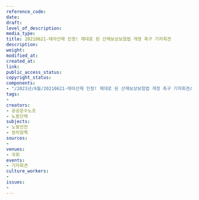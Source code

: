 ```yaml
---
reference_code: 
date: 
draft: 
level_of_description: 
media_type: 
title: 20210621-태아산재 인정! 제대로 된 산재보상보험법 개정 촉구 기자회견
description: 
weight: 
modified_at: 
created_at: 
link: 
public_access_status: 
copyright_status: 
components:
- "/2021년/6월/20210621-태아산재 인정! 제대로 된 산재보상보험법 개정 촉구 기자회견/_5D40017.jpg"
tags:
- 
creators:
- 공공운수노조
- 노동단체
subjects:
- 노동안전
- 정치정책
sources:
- 
venues:
- 국회
events:
- 기자회견
culture_workers:
- 
issues:
- 
---
```

